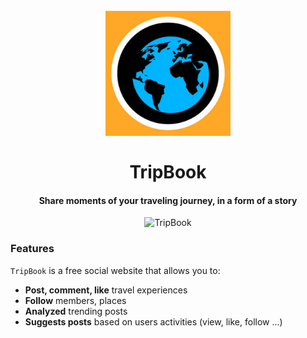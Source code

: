 <h1 align="center">
  <br>
  <a href="http://www.amitmerchant.com/electron-markdownify"><img src="logo.jpg" alt="TripBook" width="200"></a>
  <br>
  <br>
  TripBook
  <br>
</h1>

<h4 align="center">Share moments of your traveling journey, in a form of <strong>a story</strong></h4>

<div align="center">
<img src="TripBook-Screenflow.gif" alt="TripBook">
</div>


### Features
`TripBook` is a free social website that allows you to:
- **Post, comment, like** travel experiences
- **Follow** members, places
- **Analyzed** trending posts
- **Suggests posts** based on users activities (view, like, follow ...)
